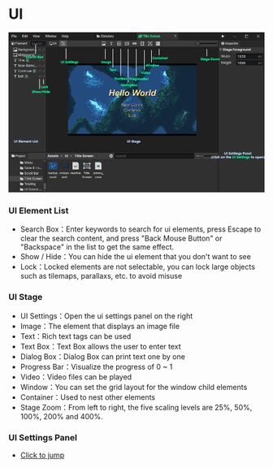 # UI

![](img/ui-1.png)

### UI Element List

- Search Box：Enter keywords to search for ui elements, press Escape to clear the search content, and press "Back Mouse Button" or "Backspace" in the list to get the same effect.
- Show / Hide：You can hide the ui element that you don't want to see
- Lock：Locked elements are not selectable, you can lock large objects such as tilemaps, parallaxs, etc. to avoid misuse

### UI Stage

- UI Settings：Open the ui settings panel on the right
- Image：The element that displays an image file
- Text：Rich text tags can be used
- Text Box：Text Box allows the user to enter text
- Dialog Box：Dialog Box can print text one by one
- Progress Bar：Visualize the progress of 0 ~ 1
- Video：Video files can be played
- Window：You can set the grid layout for the window child elements
- Container：Used to nest other elements
- Stage Zoom：From left to right, the five scaling levels are 25%, 50%, 100%, 200% and 400%.

### UI Settings Panel

- [Click to jump](/docs/inspectors/ui/ui-settings)